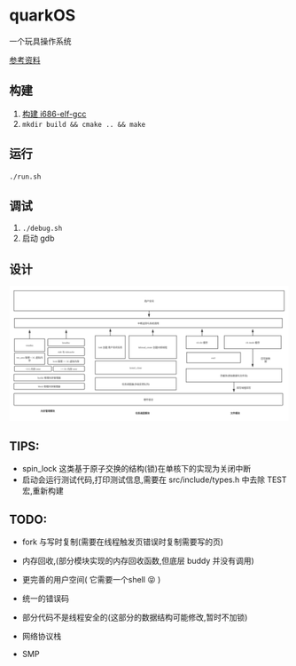 # quarkOS

一个玩具操作系统


[参考资料](./doc)

## 构建
1.  [构建 i686-elf-gcc](https://wiki.osdev.org/GCC_Cross-Compiler)
2. `mkdir build && cmake .. && make`


## 运行

`./run.sh`

## 调试

1. `./debug.sh`
2. 启动 gdb

## 设计

![1.png](./design/1.png)


## TIPS:

- spin_lock 这类基于原子交换的结构(锁)在单核下的实现为关闭中断
- 启动会运行测试代码,打印测试信息,需要在 src/include/types.h 中去除 TEST 宏,重新构建

## TODO:

- fork 与写时复制(需要在线程触发页错误时复制需要写的页)

- 内存回收,(部分模块实现的内存回收函数,但底层 buddy 并没有调用)

- 更完善的用户空间( 它需要一个shell 😝 ) 

- 统一的错误码

- 部分代码不是线程安全的(这部分的数据结构可能修改,暂时不加锁)
 
- 网络协议栈

- SMP
